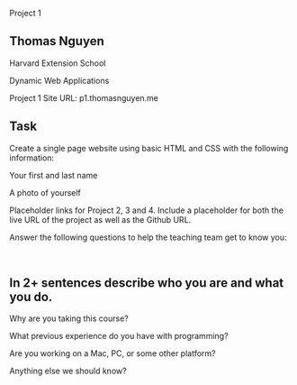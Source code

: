 Project 1

<h2>Thomas Nguyen</h2>

Harvard Extension School

Dynamic Web Applications

Project 1 Site URL: p1.thomasnguyen.me


<h2>Task</h2>

  Create a single page website using basic HTML and CSS with the following information:

  Your first and last name

  A photo of yourself

  Placeholder links for Project 2, 3 and 4. Include a placeholder for both the live URL of the project as well as the Github URL.

  Answer the following questions to help the teaching team get to know you:

<br>

<h2>In 2+ sentences describe who you are and what you do.</h2>

  Why are you taking this course?

  What previous experience do you have with programming?

  Are you working on a Mac, PC, or some other platform?

  Anything else we should know?
